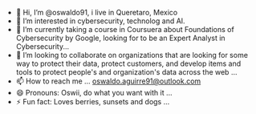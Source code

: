 - 👋 Hi, I’m @oswaldo91, i live in Queretaro, Mexico
- 👀 I’m interested in cybersecurity, technolog and AI. 
- 🌱 I’m currently taking a course in Coursuera about Foundations of Cybersecurity by Google, looking for to be an Expert Analyst in Cybersecurity...
- 💞️ I’m looking to collaborate on organizations that are looking for some way to protect their data, protect customers, and develop items and tools to protect people's and organization's data across the web ...
- 📫 How to reach me ... oswaldo.aguirre91@outlook.com
- 😄 Pronouns: Oswii, do what you want with it ...
- ⚡ Fun fact: Loves berries, sunsets and dogs ...

<!---
oswaldo91/oswaldo91 is a ✨ special ✨ repository because its `README.md` (this file) appears on your GitHub profile.
You can click the Preview link to take a look at your changes.
--->

